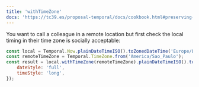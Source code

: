 ```yaml
---
title: 'withTimeZone'
docs: 'https://tc39.es/proposal-temporal/docs/cookbook.html#preserving-exact-time'
---
```


You want to call a colleague in a remote location but first check the local
timing in their time zone is socially acceptable:

```javascript
const local = Temporal.Now.plainDateTimeISO().toZonedDateTime('Europe/London');
const remoteTimeZone = Temporal.TimeZone.from('America/Sao_Paulo');
const result = local.withTimeZone(remoteTimeZone).plainDateTimeISO().toLocaleString('en-GB', {
	dateStyle: 'full',
	timeStyle: 'long',
});
```

